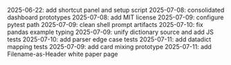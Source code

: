 2025-06-22: add shortcut panel and setup script
2025-07-08: consolidated dashboard prototypes
2025-07-08: add MIT license
2025-07-09: configure pytest path
2025-07-09: clean shell prompt artifacts
2025-07-10: fix pandas example typing
2025-07-09: unify dictionary source and add JS tests
2025-07-10: add parser edge case tests
2025-07-11: add datadict mapping tests
2025-07-09: add card mixing prototype
2025-07-11: add Filename-as-Header white paper page
